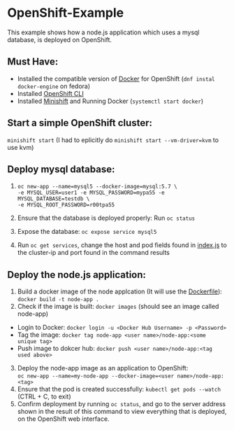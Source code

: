 # OpenShift-Example  
This example shows how a node.js application which uses a mysql database, is deployed on OpenShift.  
## Must Have:  
* Installed the compatible version of [Docker](https://www.docker.com/) for OpenShift (`dnf instal docker-engine` on fedora)  
* Installed [OpenShift CLI](https://github.com/openshift/origin)  
* Installed [Minishift](https://github.com/minishift/minishift/releases) and Running Docker (`systemctl start docker`)  
## Start a simple OpenShift cluster:  
`minishift start` (I had to eplicitly do `minishift start --vm-driver=kvm` to use kvm)
## Deploy mysql database:
1. `oc new-app --name=mysql5 --docker-image=mysql:5.7 \`  
        `-e MYSQL_USER=user1 -e MYSQL_PASSWORD=mypa55 -e MYSQL_DATABASE=testdb \`  
        `-e MYSQL_ROOT_PASSWORD=r00tpa55`  
        
2. Ensure that the database is deployed properly: Run `oc status`  
3. Expose the database: `oc expose service mysql5`   
4. Run `oc get services`, change the host and pod fields found in [index.js](https://github.com/mathu97/OpenShift-Example/blob/1dbdc76beef2d3638fbc55831d4c03be7474f9e0/index.js#L7-L8) to the cluster-ip and port found in the command results
## Deploy the node.js application:  
1. Build a docker image of the node applcation (It will use the [Dockerfile](https://github.com/mathu97/OpenShift-Example/blob/master/Dockerfile)):  
  `docker build -t node-app .`
2. Check if the image is built: `docker images` (should see an image called node-app)  
  * Login to Docker: `docker login -u <Docker Hub Username> -p <Password>`
  * Tag the image: `docker tag node-app <user name>/node-app:<some unique tag>`
  * Push image to dokcer hub: `docker push <user name>/node-app:<tag used above>` 
3. Deploy the node-app image as an application to OpenShift:  
  `oc new-app --name=my-node-app --docker-image=<user name>/node-app:<tag>`
4. Ensure that the pod is created successfully: `kubectl get pods --watch` (CTRL + C, to exit)  
5. Confirm deployment by running `oc status`, and go to the server address shown in the result of this command to view everything that is deployed, on the OpenShift web interface.

